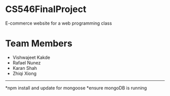 # CS546FinalProject
E-commerce website for a web programming class


# Team Members
* Vishwajeet Kakde
* Rafael Nunez
* Karan Shah
* Zhiqi Xiong

*************************************************
*npm install and update for mongoose
*ensure mongoDB is running
